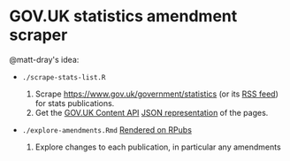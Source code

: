 # GOV.UK statistics amendment scraper

@matt-dray's idea:

* `./scrape-stats-list.R`

  1. Scrape https://www.gov.uk/government/statistics (or its [RSS
       feed](https://www.gov.uk/government/statistics.atom?publication_filter_option=statistics))
       for stats publications.
  1. Get the [GOV.UK Content
       API](https://content-api.publishing.service.gov.uk/#gov-uk-content-api) [JSON
       representation](https://www.gov.uk/api/content/government/statistics/egg-statistics)
       of the pages.

* `./explore-amendments.Rmd` [Rendered on RPubs](http://rpubs.com/nacnudus/govuk-statistics-publications-amendments)

  1. Explore changes to each publication, in particular any amendments
